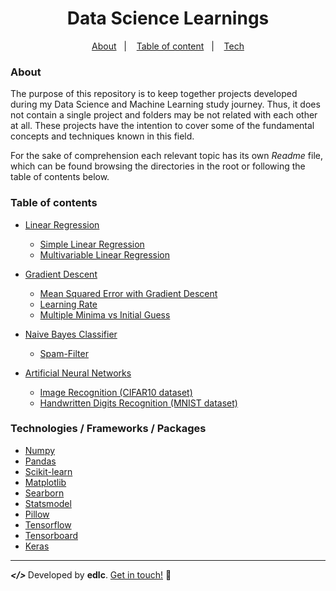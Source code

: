 <h1 align="center">
	Data Science Learnings
</h1>

<div align="center">

[About](#about)&nbsp;&nbsp;&nbsp;|&nbsp;&nbsp;&nbsp;
[Table of content](#table-of-contents)&nbsp;&nbsp;&nbsp;|&nbsp;&nbsp;&nbsp;
[Tech](#technologies--frameworks--packages)

</div>

### About
The purpose of this repository is to keep together projects developed during my Data Science and Machine Learning study journey. Thus, it does not contain a single project and folders may be not related with each other at all. These projects have the intention to cover some of the fundamental concepts and techniques known in this field.

For the sake of comprehension each relevant topic has its own <i>Readme</i> file, which can be found browsing the directories in the root or following the table of contents below.

### Table of contents
* [Linear Regression](https://github.com/playeredlc/DataScience-Learnings/tree/master/Linear-Regression#linear-regression)
	* [Simple Linear Regression](https://github.com/playeredlc/DataScience-Learnings/tree/master/Linear-Regression#simple-linear-regression)
	* [Multivariable Linear Regression](https://github.com/playeredlc/DataScience-Learnings/tree/master/Linear-Regression#multiple-linear-regression)


* [Gradient Descent](https://github.com/playeredlc/DataScience-Learnings/tree/master/Gradient-Descent#gradient-descent)
    * [Mean Squared Error with Gradient Descent](https://github.com/playeredlc/DataScience-Learnings/tree/master/Gradient-Descent#mean-squared-error-with-gradient-descent)
    * [Learning Rate](https://github.com/playeredlc/DataScience-Learnings/tree/master/Gradient-Descent#the-learning-rate)
    * [Multiple Minima vs Initial Guess](https://github.com/playeredlc/DataScience-Learnings/tree/master/Gradient-Descent#the-learning-rate)


* [Naive Bayes Classifier](https://github.com/playeredlc/DataScience-Learnings/tree/master/Naive-Bayes#naive-bayes-classifier)
	* [Spam-Filter](https://github.com/playeredlc/DataScience-Learnings/tree/master/Naive-Bayes#spam-filter)


* [Artificial Neural Networks](https://github.com/playeredlc/DataScience-Learnings/tree/master/Neural_Networks#neural-networks)
	* [Image Recognition (CIFAR10 dataset)](https://github.com/playeredlc/DataScience-Learnings/tree/master/Neural_Networks#image-recognition)
	* [Handwritten Digits Recognition (MNIST dataset)](https://github.com/playeredlc/DataScience-Learnings/tree/master/Neural_Networks#handwritten-digits-recognition)

### Technologies / Frameworks / Packages
* [Numpy](https://numpy.org/)
* [Pandas](https://pandas.pydata.org/)
* [Scikit-learn](https://scikit-learn.org/)
* [Matplotlib](https://matplotlib.org/)
* [Searborn](https://seaborn.pydata.org/)
* [Statsmodel](https://www.statsmodels.org/)
* [Pillow](https://pillow.readthedocs.io/)
* [Tensorflow](https://www.tensorflow.org/)
* [Tensorboard](https://www.tensorflow.org/tensorboard)
* [Keras](https://keras.io/)

---

<strong><i> </> </i></strong> Developed by <strong>edlc</strong>. [Get in touch!](https://github.com/playeredlc) :metal:
